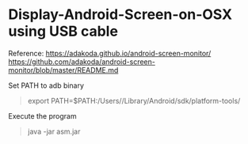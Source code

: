 # Display-Android-Screen-on-OSX using USB cable

Reference: https://adakoda.github.io/android-screen-monitor/
           https://github.com/adakoda/android-screen-monitor/blob/master/README.md

Set PATH to adb binary
> export PATH=$PATH:/Users/<xxxx>/Library/Android/sdk/platform-tools/

Execute the program
> java -jar asm.jar
